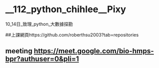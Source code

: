 # __112_python_chihlee__Pixy
10_14日_致理_python_大數據探勘

##上課網頁https://github.com/roberthsu2003?tab=repositories
## meeting  https://meet.google.com/bio-hmps-bpr?authuser=0&pli=1
